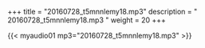 +++
title = "20160728_t5mnnlemy18.mp3"
description = " 20160728_t5mnnlemy18.mp3 "
weight = 20
+++

{{< myaudio01 mp3="20160728_t5mnnlemy18.mp3" >}}

